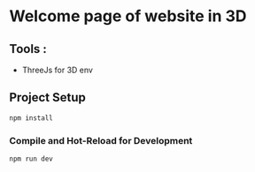 # Welcome page of website in 3D

## Tools : 
* ThreeJs for 3D env

## Project Setup

```sh
npm install
```

### Compile and Hot-Reload for Development

```sh
npm run dev
```

